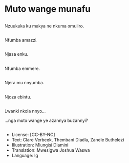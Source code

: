 # Muto wange munafu

##
Nzuukuka ku makya ne nkuma omuliro.

##
Nfumba amazzi.

##
Njasa enku.

##
Nfumba emmere.

##
Njera mu nnyumba.

##
Njoza ebintu.

##
Lwanki nkola nnyo...

...nga muto wange ye azannya buzannyi?

##
* License: [CC-BY-NC]
* Text: Clare Verbeek, Thembani Dladla, Zanele Buthelezi
* Illustration: Mlungisi Dlamini
* Translation: Mwesigwa Joshua Waswa
* Language: lg

